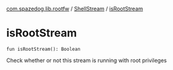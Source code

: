 [com.spazedog.lib.rootfw](../index.md) / [ShellStream](index.md) / [isRootStream](.)

# isRootStream

`fun isRootStream(): Boolean`

Check whether or not this stream is running with root privileges

